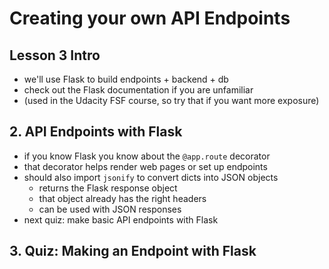 # Creating your own API Endpoints

## Lesson 3 Intro
- we'll use Flask to build endpoints + backend + db
- check out the Flask documentation if you are unfamiliar
- (used in the Udacity FSF course, so try that if you want more exposure)

## 2. API Endpoints with Flask
- if you know Flask you know about the `@app.route` decorator
- that decorator helps render web pages or set up endpoints
- should also import `jsonify` to convert dicts into JSON objects
	- returns the Flask response object
	- that object already has the right headers
	- can be used with JSON responses
- next quiz: make basic API endpoints with Flask

## 3. Quiz: Making an Endpoint with Flask
